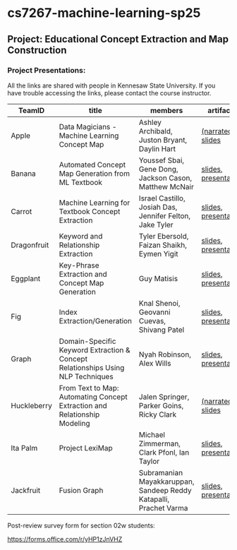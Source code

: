 # cs7267-machine-learning-sp25

## Project: Educational Concept Extraction and Map Construction

### Project Presentations:

All the links are shared with people in Kennesaw State University. If you have trouble accessing the links, please contact the course instructor.

| TeamID      | title                                                                           | members                                                           | artifacts                                                                                                                                                                                                                                                                                                                                                                                                                                                                                                                                                                           |
|-------------|---------------------------------------------------------------------------------|-------------------------------------------------------------------|--------------------------------------------------------------------------------------------------------------------------------------------------------------------------------------------------------------------------------------------------------------------------------------------------------------------------------------------------------------------------------------------------------------------------------------------------------------------------------------------------------------------------------------------------------------------------------------|
| Apple       | Data Magicians - Machine Learning Concept Map                                   | Ashley Archibald, Juston Bryant, Daylin Hart                      | <a href="https://tinyurl.com/2casnwxm">(narrated) slides</a>                                                                                                                                                                                                                                                                                                                                                                                                                                                                                                                        |
| Banana      | Automated Concept Map Generation from ML Textbook                               | Youssef Sbai, Gene Dong, Jackson Cason, Matthew McNair            | <a href="https://kennesawedu.sharepoint.com/:p:/s/Team-CS72672025Spring-ConceptExtractionandMapConstructionpro/EZGmU2gFc3BPn1S5Qnsa_-MBlgQI4Qdwy8Al9LwHD3Yc0A?e=ueqoSn">slides</a>, <a href="https://youtu.be/xAnXqaL0sSM">presentation</a>                                                                                                                                                                                                                                                                                                                                                                                                                                                                          |
| Carrot      | Machine Learning for Textbook Concept Extraction                                | Israel Castillo, Josiah Das, Jennifer Felton, Jake Tyler          | <a href="https://tinyurl.com/29wofve2">slides</a>, <a href="https://tinyurl.com/2yyk49xs">presentation</a>                                                                                                                                                                                                                                                                                                                                                                                                                                                                          |
| Dragonfruit | Keyword and Relationship Extraction                                             | Tyler Ebersold, Faizan Shaikh, Eymen Yigit                        | <a href="https://tinyurl.com/29jsl6xc">slides</a>, <a href="https://tinyurl.com/273ocpwo">presentation</a>                                                                                                                                                                                                                                                                                                                                                                                                                                                                          |
| Eggplant    | Key-Phrase Extraction and Concept Map Generation                                | Guy Matisis                                                       | <a href="https://tinyurl.com/26xfw2cs">slides</a>, <a href="https://nam04.safelinks.protection.outlook.com/?url=https%3A%2F%2Fdrive.google.com%2Ffile%2Fd%2F15msZ00mod3k1A_QTxmPyCFZFP0cSwLjO%2Fview%3Fusp%3Dsharing&data=05%7C02%7Cjnoh3%40kennesaw.edu%7C722fa925dc5840aae0f508dd8329dcd0%7C45f26ee5f134439ebc93e6c7e33d61c2%7C1%7C0%7C638810937999953924%7CUnknown%7CTWFpbGZsb3d8eyJFbXB0eU1hcGkiOnRydWUsIlYiOiIwLjAuMDAwMCIsIlAiOiJXaW4zMiIsIkFOIjoiTWFpbCIsIldUIjoyfQ%3D%3D%7C0%7C%7C%7C&sdata=IK%2Bdem0YUJLNO4bhwavsPQZLeREemZ4Kq3wch4WX%2BvE%3D&reserved=0">presentation</a> |
| Fig         | Index Extraction/Generation                                                     | Knal Shenoi, Geovanni Cuevas, Shivang Patel                       | <a href="https://tinyurl.com/29et2dxs">slides</a>, <a href="https://youtu.be/2wFu28zkEXk">presentation</a>                                                                                                                                                                                                                                                                                                                                                                                                                                                                          |
| Graph       | Domain-Specific Keyword Extraction & Concept Relationships Using NLP Techniques | Nyah Robinson, Alex Wills                                         | <a href="https://tinyurl.com/2yf6xymz">slides</a>, <a href="https://tinyurl.com/29cvmye6">presentation</a>                                                                                                                                                                                                                                                                                                                                                                                                                                                                          |
| Huckleberry | From Text to Map: Automating Concept Extraction and Relationship Modeling       | Jalen Springer, Parker Goins, Ricky Clark                         | <a href="https://tinyurl.com/29xueonr">(narrated) slides</a>                                                                                                                                                                                                                                                                                                                                                                                                                                                                                                                        |
| Ita Palm    | Project LexiMap                                                                 | Michael Zimmerman, Clark Pfonl, Ian Taylor                        | <a href="https://tinyurl.com/2c32dr5y">slides</a>, <a href="https://tinyurl.com/2byfg7xd">presentation</a>                                                                                                                                                                                                                                                                                                                                                                                                                                                                          |
| Jackfruit   | Fusion Graph                                                                    | Subramanian Mayakkaruppan, Sandeep Reddy Katapalli, Prachet Varma | <a href="https://kennesawedu.sharepoint.com/:p:/s/Team-CS72672025Spring-ConceptExtractionandMapConstructionpro/EZT6a2y5eklPmvBgSWWytmoBJKAfeTnIkdZ67Sa3bV6c7g?e=Nou3t4">slides</a>, <a href="https://kennesaw.voicethread.com/myvoice/thread/30668769/172964956/155423083">presentation</a>                                                                                                                                                                                                                                                                                         |

Post-review survey form for section 02w students: 

https://forms.office.com/r/yHP1zJnVHZ


